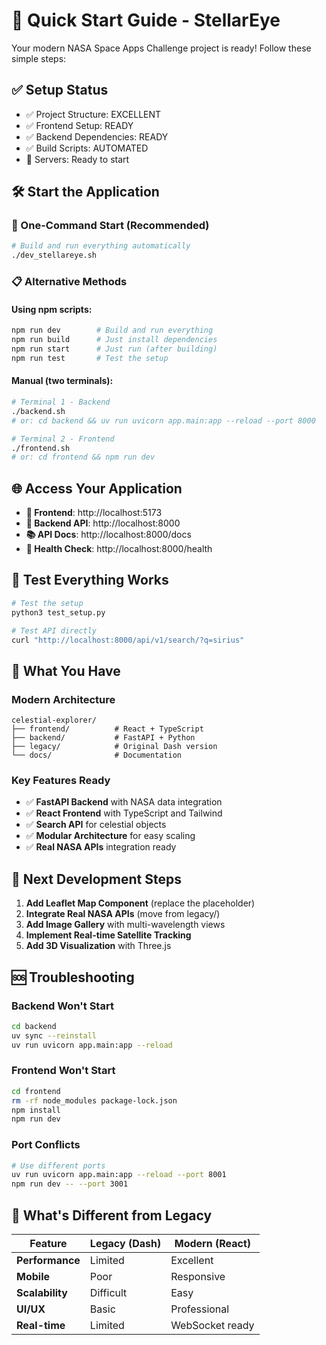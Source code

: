 # 🚀 **Quick Start Guide - StellarEye**

Your modern NASA Space Apps Challenge project is ready! Follow these simple steps:

## ✅ **Setup Status**
- ✅ Project Structure: EXCELLENT
- ✅ Frontend Setup: READY  
- ✅ Backend Dependencies: READY
- ✅ Build Scripts: AUTOMATED
- 🚧 Servers: Ready to start

## 🛠️ **Start the Application**

### **🌟 One-Command Start (Recommended)**
```bash
# Build and run everything automatically
./dev_stellareye.sh
```

### **📋 Alternative Methods**

#### **Using npm scripts:**
```bash
npm run dev        # Build and run everything
npm run build      # Just install dependencies  
npm run start      # Just run (after building)
npm run test       # Test the setup
```

#### **Manual (two terminals):**
```bash
# Terminal 1 - Backend
./backend.sh
# or: cd backend && uv run uvicorn app.main:app --reload --port 8000

# Terminal 2 - Frontend  
./frontend.sh
# or: cd frontend && npm run dev
```

## 🌐 **Access Your Application**

- **🎯 Frontend**: http://localhost:5173
- **🔧 Backend API**: http://localhost:8000
- **📚 API Docs**: http://localhost:8000/docs
- **💚 Health Check**: http://localhost:8000/health

## 🧪 **Test Everything Works**

```bash
# Test the setup
python3 test_setup.py

# Test API directly
curl "http://localhost:8000/api/v1/search/?q=sirius"
```

## 📁 **What You Have**

### **Modern Architecture**
```
celestial-explorer/
├── frontend/          # React + TypeScript
├── backend/           # FastAPI + Python  
├── legacy/            # Original Dash version
└── docs/              # Documentation
```

### **Key Features Ready**
- ✅ **FastAPI Backend** with NASA data integration
- ✅ **React Frontend** with TypeScript and Tailwind
- ✅ **Search API** for celestial objects
- ✅ **Modular Architecture** for easy scaling
- ✅ **Real NASA APIs** integration ready

## 🎯 **Next Development Steps**

1. **Add Leaflet Map Component** (replace the placeholder)
2. **Integrate Real NASA APIs** (move from legacy/)
3. **Add Image Gallery** with multi-wavelength views
4. **Implement Real-time Satellite Tracking**
5. **Add 3D Visualization** with Three.js

## 🆘 **Troubleshooting**

### **Backend Won't Start**
```bash
cd backend
uv sync --reinstall
uv run uvicorn app.main:app --reload
```

### **Frontend Won't Start**
```bash
cd frontend
rm -rf node_modules package-lock.json
npm install
npm run dev
```

### **Port Conflicts**
```bash
# Use different ports
uv run uvicorn app.main:app --reload --port 8001
npm run dev -- --port 3001
```

## 🌟 **What's Different from Legacy**

| Feature | Legacy (Dash) | Modern (React) |
|---------|---------------|----------------|
| **Performance** | Limited | Excellent |
| **Mobile** | Poor | Responsive |
| **Scalability** | Difficult | Easy |
| **UI/UX** | Basic | Professional |
| **Real-time** | Limited | WebSocket ready |